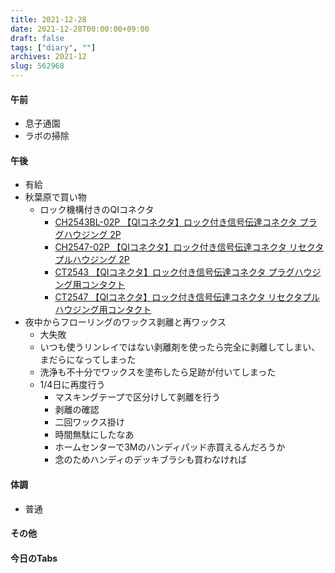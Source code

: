 ```yaml
---
title: 2021-12-28
date: 2021-12-28T00:00:00+09:00
draft: false
tags: ["diary", ""]
archives: 2021-12
slug: 562968
---
```

#### 午前
- 息子通園
- ラボの掃除
#### 午後
- 有給
- 秋葉原で買い物
  - ロック機構付きのQIコネクタ
    - [CH2543BL-02P 【QIコネクタ】ロック付き信号伝達コネクタ プラグハウジング 2P](https://www.sengoku.co.jp/mod/sgk_cart/detail.php?code=EEHD-4JEU)
    - [CH2547-02P 【QIコネクタ】ロック付き信号伝達コネクタ リセクタプルハウジング 2P](https://www.sengoku.co.jp/mod/sgk_cart/detail.php?code=EEHD-4JF3)
    - [CT2543 【QIコネクタ】ロック付き信号伝達コネクタ プラグハウジング用コンタクト](https://www.sengoku.co.jp/mod/sgk_cart/detail.php?code=EEHD-4JEZ)
    - [CT2547 【QIコネクタ】ロック付き信号伝達コネクタ リセクタプルハウジング用コンタクト](https://www.sengoku.co.jp/mod/sgk_cart/detail.php?code=EEHD-4JF8#)
- 夜中からフローリングのワックス剥離と再ワックス
  - 大失敗
  - いつも使うリンレイではない剥離剤を使ったら完全に剥離してしまい、まだらになってしまった
  - 洗浄も不十分でワックスを塗布したら足跡が付いてしまった
  - 1/4日に再度行う
    - マスキングテープで区分けして剥離を行う
    - 剥離の確認
    - 二回ワックス掛け
    - 時間無駄にしたなあ
    - ホームセンターで3Mのハンディパッド赤買えるんだろうか
    - 念のためハンディのデッキブラシも買わなければ
#### 体調
- 普通
#### その他
#### 今日のTabs